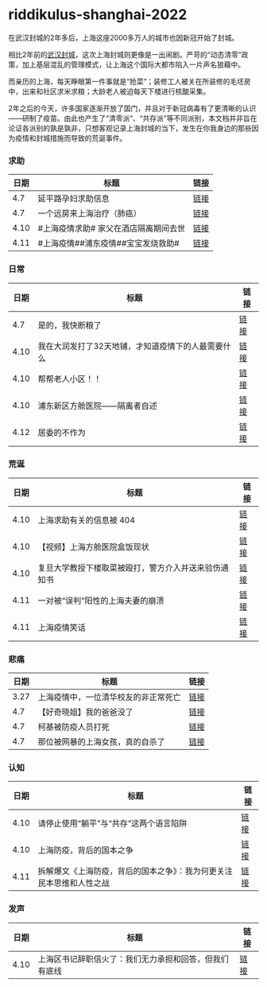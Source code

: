 # riddikulus-shanghai-2022

在武汉封城的2年多后，上海这座2000多万人的城市也因新冠开始了封城。

相比2年前的[武汉封城](https://github.com/dta0502/nCovMemory)，这次上海封城则更像是一出闹剧。严苛的“动态清零”政策，加上基层混乱的管理模式，让上海这个国际大都市陷入一片声名狼藉中。

而亲历的上海，每天睁眼第一件事就是“抢菜”；装修工人被关在所装修的毛坯房中，出来和社区求米求粮；大龄老人被迫每天下楼进行核酸采集。

2年之后的今天，许多国家逐渐开放了国门，并且对于新冠病毒有了更清晰的认识——研制了疫苗。由此也产生了“清零派”、“共存派”等不同派别，本文档并非旨在论证各派别的孰是孰非，只想客观记录上海封城的当下，发生在你我身边的那些因为疫情和封城措施而导致的荒诞事件。

### 求助

| **日期** | **标题**           | **链接**                                                                    |
|----------|--------------------|-----------------------------------------------------------------------------|
| 4.7      | 延平路孕妇求助信息 | [链接](https://github.com/R-r-riddikulus/riddikulus-shanghai-2022/issues/1) |
| 4.7      |  一个远房来上海治疗（肺癌）| [链接](https://github.com/R-r-riddikulus/riddikulus-shanghai-2022/issues/5) |
| 4.10 | #上海疫情求助# 家父在酒店隔离期间去世 | [链接](https://github.com/R-r-riddikulus/riddikulus-shanghai-2022/issues/10) |
| 4.11 | #上海疫情##浦东疫情##宝宝发烧救助# | [链接](https://github.com/R-r-riddikulus/riddikulus-shanghai-2022/issues/18) |

### 日常

| **日期** | **标题**           | **链接**                                                                    |
|----------|--------------------|-----------------------------------------------------------------------------|
| 4.7      | 是的，我快断粮了     | [链接](https://github.com/R-r-riddikulus/riddikulus-shanghai-2022/issues/6) |
| 4.10    | 我在大润发打了32天地铺，才知道疫情下的人最需要什么  | [链接](https://github.com/R-r-riddikulus/riddikulus-shanghai-2022/issues/8) |
| 4.10 | 帮帮老人小区！！ | [链接](https://github.com/R-r-riddikulus/riddikulus-shanghai-2022/issues/11) |
| 4.10 | 浦东新区方舱医院——隔离者自述 | [链接](https://github.com/R-r-riddikulus/riddikulus-shanghai-2022/issues/17) |
| 4.12 | 居委的不作为 | [链接](https://github.com/R-r-riddikulus/riddikulus-shanghai-2022/issues/22) |

### 荒诞

| **日期** | **标题**           | **链接**                                                                    |
|----------|--------------------|-----------------------------------------------------------------------------|
| 4.10 | 上海求助有关的信息被 404 | [链接](https://github.com/R-r-riddikulus/riddikulus-shanghai-2022/issues/12) |
| 4.10 | 【视频】上海方舱医院盒饭现状 | [链接](https://github.com/R-r-riddikulus/riddikulus-shanghai-2022/issues/13) |
| 4.10 | 复旦大学教授下楼取菜被殴打，警方介入并送来验伤通知书 | [链接](https://github.com/R-r-riddikulus/riddikulus-shanghai-2022/issues/16) |
| 4.11 | 一对被“误判”阳性的上海夫妻的崩溃 | [链接](https://github.com/R-r-riddikulus/riddikulus-shanghai-2022/issues/19) |
| 4.11 | 上海疫情笑话 | [链接](https://github.com/R-r-riddikulus/riddikulus-shanghai-2022/issues/20) |

### 悲痛

| **日期** | **标题**                             | **链接**                                                                    |
|----------|--------------------------------------|-----------------------------------------------------------------------------|
| 3.27     | 上海疫情中，一位清华校友的非正常死亡 | [链接](https://github.com/R-r-riddikulus/riddikulus-shanghai-2022/issues/3) |
| 4.7      | 【好奇晓姐】我的爸爸没了             | [链接](https://github.com/R-r-riddikulus/riddikulus-shanghai-2022/issues/2) |
| 4.7      | 柯基被防疫人员打死                   | [链接](https://github.com/R-r-riddikulus/riddikulus-shanghai-2022/issues/4) |
| 4.7      | 那位被网暴的上海女孩，真的自杀了      | [链接](https://github.com/R-r-riddikulus/riddikulus-shanghai-2022/issues/7) |

### 认知

| **日期** | **标题**                             | **链接**                                                                    |
|----------|--------------------------------------|-----------------------------------------------------------------------------|
| 4.10  | 请停止使用“躺平”与“共存”这两个语言陷阱 | [链接](https://github.com/R-r-riddikulus/riddikulus-shanghai-2022/issues/9) |
| 4.10  | 上海防疫，背后的国本之争 | [链接](https://github.com/R-r-riddikulus/riddikulus-shanghai-2022/issues/15) |
| 4.11 | 拆解爆文《上海防疫，背后的国本之争》：我为何更关注民本思维和人性之战 | [链接](https://github.com/R-r-riddikulus/riddikulus-shanghai-2022/issues/21) |

### 发声

| **日期** | **标题**                             | **链接**                                                                    |
|----------|--------------------------------------|-----------------------------------------------------------------------------|
| 4.10  | 上海区书记辞职信火了：我们无力承担和回答，但我们有底线 | [链接](https://github.com/R-r-riddikulus/riddikulus-shanghai-2022/issues/14) |
